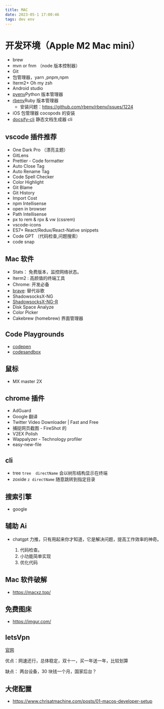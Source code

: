 ```yaml
---
title: MAC
date: 2023-05-1 17:00:46
tags: dev env
---
```


# 开发环境（Apple M2 Mac mini）

- brew
- mvn or fnm （node 版本控制器）
- Git
- 包管理器，yarn ,pnpm,npm
- Iterm2+ Oh my zsh
- Android studio
- [pyenv](https://github.com/pyenv/pyenv)Python 版本管理器
- [rbenv](https://github.com/rbenv)Ruby 版本管理器
  - 安装问题：https://github.com/rbenv/rbenv/issues/1224
- iOS 包管理器 cocopods 的安装
- [docsify-cli](https://docsify.js.org/#/zh-cn/quickstart) 静态文档生成器 cli

## vscode 插件推荐

- One Dark Pro （漂亮主题）
- GitLens
- Prettier - Code formatter
- Auto Close Tag
- Auto Rename Tag
- Code Spell Checker
- Color Highlight
- Git Blame
- Git History
- Import Cost
- npm Intellisense
- open in browser
- Path Intellisense
- px to rem & rpx & vw (cssrem)
- vscode-icons
- ES7+ React/Redux/React-Native snippets
- Code GPT （代码检查,问题搜索）
- code snap

## Mac 软件

- Stats： 免费版本，监控网络状态。
- Iterm2 : 高颜值的终端工具
- Chrome: 开发必备
- [brave](https://brave.com/zh/about/): 替代谷歌
- ShadowsocksX-NG
- [ShadowsocksX-NG-R](https://github.com/qinyuhang/ShadowsocksX-NG-R/releases/tag/1.4.4-r8-resigning)
- Disk Space Analyze
- Color Picker
- Cakebrew (homebrew) 界面管理器

## Code Playgrounds

- [codepen](https://codepen.io/)
- [codesandbox](https://codesandbox.io/)

## 鼠标

- MX master 2X

## chrome 插件

- AdGuard
- Google 翻译
- Twitter Video Downloader | Fast and Free
- 捕捉网页截图 - FireShot 的
- V2EX Polish
- Wappalyzer - Technology profiler
- easy-new-file

## cli

- tree
  `tree  directName` 会以树形结构显示在终端
- zoxide
  `z directName` 随意跳转到指定目录

## 搜索引擎

- google

## 辅助 Ai

- chatgpt
  力推，只有用起来你才知道，它是解决问题，提高工作效率的神奇。

  1. 代码检查。
  2. 小功能简单实现
  3. 优化代码

## Mac 软件破解

- https://macxz.top/

## 免费图床

- https://imgur.com/

## letsVpn

[官网](https://d1gx3j8kwj94us.cloudfront.net/?shortlink=0gesgjiu&c=cs-articles&pid=activity&af_xp=custom&source_caller=ui)

优点：网速还行，总体稳定，双十一，买一年送一年，比较划算

缺点： 两台设备，30 块钱一个月，国家后台？

## 大佬配置

- https://www.chrisatmachine.com/posts/01-macos-developer-setup
